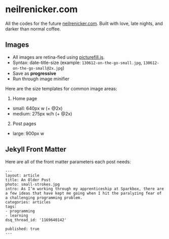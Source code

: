 # neilrenicker.com

All the codes for the future [neilrenicker.com](http://neilrenicker.com). Built with love, late nights, and darker than normal coffee.

## Images

* All images are retina-fied using [picturefill.js](https://github.com/scottjehl/picturefill).
* Syntax: date-title-size (example: `130612-on-the-go-small.jpg`, `130612-on-the-go-small@2x.jpg`)
* Save as **progressive**
* Run through image minifier

Here are the size templates for common image areas:

1. Home page
  * small: 640px w (+ @2x)
  * medium: 275px w/h (+ @2x)
2. Post pages
  * large: 900px w

## Jekyll Front Matter

Here are all of the front matter parameters each post needs:

    ---
    layout: article
    title: An Older Post
    photo: small-strokes.jpg
    intro: As I’m working through my apprenticeship at Sparkbox, there are a few ideas that have kept me going when I hit the paralyzing fear of a challenging programming problem.
    categories: articles
    tags:
    - programming
    - learning
    dsq_thread_id: '1169640142'

    published: true
    ---